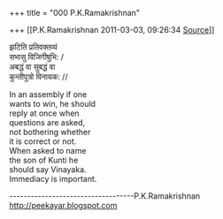 +++
title = "000 P.K.Ramakrishnan"

+++
[[P.K.Ramakrishnan	2011-03-03, 09:26:34 [Source](https://groups.google.com/g/samskrita/c/AkZOTAFEOW8)]]



झटिति प्रतिवक्तव्यं  
सभासु विजिगीषुभि: /  
अबद्धं वा सुबद्धं वा  
कुन्तीपुत्रो विनायक: //  
  
In an assembly if one  
wants to win, he should  
reply at once when  
questions are asked,  
not bothering whether  
it is correct or not.  
When asked to name  
the son of Kunti he  
should say Vinayaka.  
Immediacy is important.

-----------------------------------P.K.Ramakrishnan  
<http://peekayar.blogspot.com>

  

